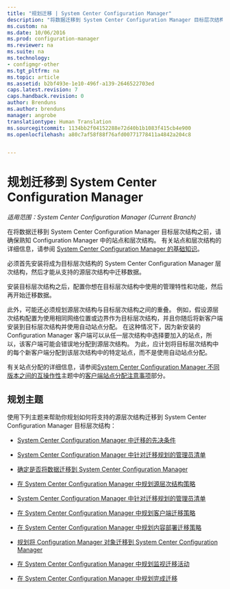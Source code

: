 ```yaml
---
title: "规划迁移 | System Center Configuration Manager"
description: "将数据迁移到 System Center Configuration Manager 目标层次结构之前，了解有关站点和层次结构的信息。"
ms.custom: na
ms.date: 10/06/2016
ms.prod: configuration-manager
ms.reviewer: na
ms.suite: na
ms.technology:
- configmgr-other
ms.tgt_pltfrm: na
ms.topic: article
ms.assetid: b2bf493e-1e10-496f-a139-2646522703ed
caps.latest.revision: 7
caps.handback.revision: 0
author: Brenduns
ms.author: brenduns
manager: angrobe
translationtype: Human Translation
ms.sourcegitcommit: 1134bb2f04152288e72d40b1b1083f415cb4e900
ms.openlocfilehash: a80c7af58f88f76afd00771778411a4842a204c8


---
```

# <a name="planning-for-migration-to-system-center-configuration-manager"></a>规划迁移到 System Center Configuration Manager

*适用范围：System Center Configuration Manager (Current Branch)*

在将数据迁移到 System Center Configuration Manager 目标层次结构之前，请确保熟知 Configuration Manager 中的站点和层次结构。 有关站点和层次结构的详细信息，请参阅 [System Center Configuration Manager 的基础知识](../../core/understand/fundamentals.md)。  

 必须首先安装将成为目标层次结构的 System Center Configuration Manager 层次结构，然后才能从支持的源层次结构中迁移数据。  

 安装目标层次结构之后，配置你想在目标层次结构中使用的管理特性和功能，然后再开始迁移数据。  

 此外，可能还必须规划源层次结构与目标层次结构之间的重叠。 例如，假设源层次结构配置为使用相同网络位置或边界作为目标层次结构，并且你随后将新客户端安装到目标层次结构并使用自动站点分配。 在这种情况下，因为新安装的 Configuration Manager 客户端可以从任一层次结构中选择要加入的站点，所以，该客户端可能会错误地分配到源层次结构。 为此，应计划将目标层次结构中的每个新客户端分配到该层次结构中的特定站点，而不是使用自动站点分配。  

 有关站点分配的详细信息，请参阅[System Center Configuration Manager 不同版本之间的互操作性](../../core/plan-design/hierarchy/interoperability-between-different-versions.md)主题中的[客户端站点分配注意事项](../../core/plan-design/hierarchy/interoperability-between-different-versions.md#BKMK_SupConfigSiteAssignment)部分。  

## <a name="planning-topics"></a>规划主题  
 使用下列主题来帮助你规划如何将支持的源层次结构迁移到 System Center Configuration Manager 目标层次结构：  

-   [System Center Configuration Manager 中迁移的先决条件](../../core/migration/prerequisites-for-migration.md)  

-   [System Center Configuration Manager 中针对迁移规划的管理员清单](../../core/migration/administrator-checklists-for-migration-planning.md)  

-   [确定是否将数据迁移到 System Center Configuration Manager](../../core/migration/determine-whether-to-migrate-data.md)  

-   [在 System Center Configuration Manager 中规划源层次结构策略](../../core/migration/planning-a-source-hierarchy-strategy.md)  

-   [System Center Configuration Manager 中针对迁移规划的管理员清单](../../core/migration/administrator-checklists-for-migration-planning.md)  

-   [在 System Center Configuration Manager 中规划客户端迁移策略](../../core/migration/planning-a-client-migration-strategy.md)  

-   [在 System Center Configuration Manager 中规划内容部署迁移策略](../../core/migration/planning-a-content-deployment-migration-strategy.md)  

-   [规划将 Configuration Manager 对象迁移到 System Center Configuration Manager](../../core/migration/planning-for-the-migration-of-objects.md)  

-   [在 System Center Configuration Manager 中规划监视迁移活动](../../core/migration/planning-to-monitor-migration-activity.md)  

-   [在 System Center Configuration Manager 中规划完成迁移](../../core/migration/planning-to-complete-migration.md)  



<!--HONumber=Nov16_HO1-->


